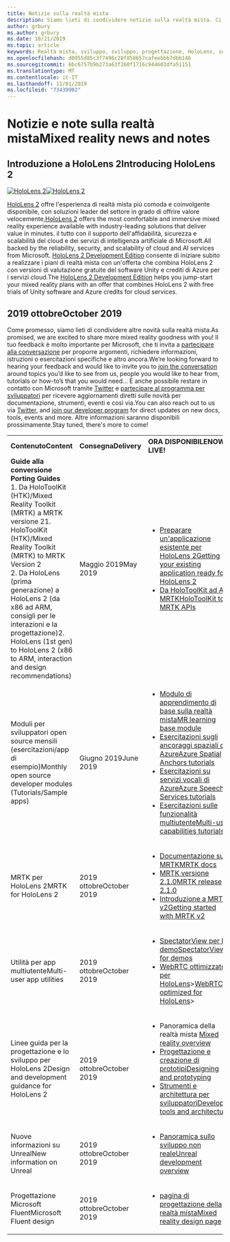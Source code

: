 ```yaml
---
title: Notizie sulla realtà mista
description: Siamo lieti di condividere notizie sulla realtà mista. Ci auguriamo di ricevere commenti e suggerimenti e invitare gli utenti a partecipare alla conversazione.
author: grbury
ms.author: grbury
ms.date: 10/21/2019
ms.topic: article
keywords: Realtà mista, sviluppo, sviluppo, progettazione, HoloLens, servizi di Azure, notizie, HoloLens 2
ms.openlocfilehash: d0955d85c3f7496c28f858657cafeebbb7dbb146
ms.sourcegitcommit: 6bc6757b9b273a63f260f1716c944603dfa51151
ms.translationtype: MT
ms.contentlocale: it-IT
ms.lasthandoff: 11/01/2019
ms.locfileid: "73439902"
---
```

# <a name="mixed-reality-news-and-notes"></a><span data-ttu-id="05539-105">Notizie e note sulla realtà mista</span><span class="sxs-lookup"><span data-stu-id="05539-105">Mixed reality news and notes</span></span>

## <a name="introducing-hololens-2"></a><span data-ttu-id="05539-106">Introduzione a HoloLens 2</span><span class="sxs-lookup"><span data-stu-id="05539-106">Introducing HoloLens 2</span></span>

<span data-ttu-id="05539-107">[![HoloLens 2](images/hololens2.jpg)](https://www.microsoft.com/hololens/hardware)</span><span class="sxs-lookup"><span data-stu-id="05539-107">[![HoloLens 2](images/hololens2.jpg)](https://www.microsoft.com/hololens/hardware)</span></span>

<span data-ttu-id="05539-108">[HoloLens 2](https://www.microsoft.com/hololens/hardware) offre l'esperienza di realtà mista più comoda e coinvolgente disponibile, con soluzioni leader del settore in grado di offrire valore velocemente,</span><span class="sxs-lookup"><span data-stu-id="05539-108">[HoloLens 2](https://www.microsoft.com/hololens/hardware) offers the most comfortable and immersive mixed reality experience available with industry-leading solutions that deliver value in minutes.</span></span> <span data-ttu-id="05539-109">il tutto con il supporto dell'affidabilità, sicurezza e scalabilità del cloud e dei servizi di intelligenza artificiale di Microsoft.</span><span class="sxs-lookup"><span data-stu-id="05539-109">All backed by the reliability, security, and scalability of cloud and AI services from Microsoft.</span></span> <span data-ttu-id="05539-110">[HoloLens 2 Development Edition](https://www.microsoft.com//hololens/developers) consente di iniziare subito a realizzare i piani di realtà mista con un'offerta che combina HoloLens 2 con versioni di valutazione gratuite del software Unity e crediti di Azure per i servizi cloud.</span><span class="sxs-lookup"><span data-stu-id="05539-110">The [HoloLens 2 Development Edition](https://www.microsoft.com//hololens/developers) helps you jump-start your mixed reality plans with an offer that combines HoloLens 2 with free trials of Unity software and Azure credits for cloud services.</span></span>

## <a name="october-2019"></a><span data-ttu-id="05539-111">2019 ottobre</span><span class="sxs-lookup"><span data-stu-id="05539-111">October 2019</span></span>

<span data-ttu-id="05539-112">Come promesso, siamo lieti di condividere altre novità sulla realtà mista.</span><span class="sxs-lookup"><span data-stu-id="05539-112">As promised, we are excited to share more mixed reality goodness with you!</span></span> <span data-ttu-id="05539-113">Il tuo feedback è molto importante per Microsoft, che ti invita a [partecipare alla conversazione](https://holodevelopersslack.azurewebsites.net/) per proporre argomenti, richiedere informazioni, istruzioni o esercitazioni specifiche e altro ancora.</span><span class="sxs-lookup"><span data-stu-id="05539-113">We’re looking forward to hearing your feedback and would like to invite you to [join the conversation](https://holodevelopersslack.azurewebsites.net/) around topics you’d like to see from us, people you would like to hear from, tutorials or how-to’s that you would need…</span></span> <span data-ttu-id="05539-114">È anche possibile restare in contatto con Microsoft tramite [Twitter](https://twitter.com/MxdRealityDev) e [partecipare al programma per sviluppatori](https://aka.ms/iwantmr) per ricevere aggiornamenti diretti sulle novità per documentazione, strumenti, eventi e così via.</span><span class="sxs-lookup"><span data-stu-id="05539-114">You can also reach out to us via [Twitter](https://twitter.com/MxdRealityDev), and [join our developer program](https://aka.ms/iwantmr) for direct updates on new docs, tools, events and more.</span></span> <span data-ttu-id="05539-115">Altre informazioni saranno disponibili prossimamente.</span><span class="sxs-lookup"><span data-stu-id="05539-115">Stay tuned, there's more to come!</span></span>

<table>
<tr>
<th style="width: 400px; text-align:left;"><span data-ttu-id="05539-116">Contenuto</span><span class="sxs-lookup"><span data-stu-id="05539-116">Content</span></span></th><th style="width: 125px; text-align:left;"><span data-ttu-id="05539-117">Consegna</span><span class="sxs-lookup"><span data-stu-id="05539-117">Delivery</span></span></th><th style="width: 125px; text-align:left;"><span data-ttu-id="05539-118">ORA DISPONIBILE</span><span class="sxs-lookup"><span data-stu-id="05539-118">NOW LIVE!</span></span></th>
</tr> 
<tr>
<td><span data-ttu-id="05539-119"><b>Guide alla conversione</b> </span><span class="sxs-lookup"><span data-stu-id="05539-119"><b>Porting Guides</b> </span></span><br><span data-ttu-id="05539-120">1. Da HoloToolKit (HTK)/Mixed Reality Toolkit (MRTK) a MRTK versione 2</span><span class="sxs-lookup"><span data-stu-id="05539-120">1. HoloToolKit (HTK)/Mixed Reality Toolkit (MRTK) to MRTK Version 2</span></span>
<br><span data-ttu-id="05539-121">2. Da HoloLens (prima generazione) a HoloLens 2 (da x86 ad ARM, consigli per le interazioni e la progettazione)</span><span class="sxs-lookup"><span data-stu-id="05539-121">2. HoloLens (1st gen) to HoloLens 2 (x86 to ARM, interaction and design recommendations)</span></span>
</td></td><td><span data-ttu-id="05539-122">Maggio 2019</span><span class="sxs-lookup"><span data-stu-id="05539-122">May 2019</span></span></td><td> <ul><li><span data-ttu-id="05539-123"><a href=https://docs.microsoft.com/windows/mixed-reality/mrtk-porting-guide>Preparare un'applicazione esistente per HoloLens 2</a></span><span class="sxs-lookup"><span data-stu-id="05539-123"><a href=https://docs.microsoft.com/windows/mixed-reality/mrtk-porting-guide>Getting your existing application ready for HoloLens 2</a></span></span><li><span data-ttu-id="05539-124"><a href=https://microsoft.github.io/MixedRealityToolkit-Unity/Documentation/HTKToMRTKPortingGuide.html>Da HoloToolKit ad API MRTK</a></span><span class="sxs-lookup"><span data-stu-id="05539-124"><a href=https://microsoft.github.io/MixedRealityToolkit-Unity/Documentation/HTKToMRTKPortingGuide.html>HoloToolKit to MRTK APIs</a></span></span></td>
</tr>
<tr>
<td><span data-ttu-id="05539-125">Moduli per sviluppatori open source mensili (esercitazioni/app di esempio)</span><span class="sxs-lookup"><span data-stu-id="05539-125">Monthly open source developer modules (Tutorials/Sample apps)</span></span></td><td><span data-ttu-id="05539-126">Giugno 2019</span><span class="sxs-lookup"><span data-stu-id="05539-126">June 2019</span></span></td><td> <ul><li><span data-ttu-id="05539-127"><a href=https://docs.microsoft.com/windows/mixed-reality/mrlearning-base-ch1>Modulo di apprendimento di base sulla realtà mista</a></span><span class="sxs-lookup"><span data-stu-id="05539-127"><a href=https://docs.microsoft.com/windows/mixed-reality/mrlearning-base-ch1>MR learning base module</a></span></span><li><span data-ttu-id="05539-128"><a href=https://docs.microsoft.com/windows/mixed-reality/mrlearning-asa-ch1>Esercitazioni sugli ancoraggi spaziali di Azure</a></span><span class="sxs-lookup"><span data-stu-id="05539-128"><a href=https://docs.microsoft.com/windows/mixed-reality/mrlearning-asa-ch1>Azure Spatial Anchors tutorials</a></span></span><li><span data-ttu-id="05539-129"><a href=https://docs.microsoft.com/windows/mixed-reality/mrlearning-speechsdk-ch1>Esercitazioni su servizi vocali di Azure</a></span><span class="sxs-lookup"><span data-stu-id="05539-129"><a href=https://docs.microsoft.com/windows/mixed-reality/mrlearning-speechsdk-ch1>Azure Speech Services tutorials</a></span></span><li><span data-ttu-id="05539-130"><a href=https://docs.microsoft.com/windows/mixed-reality/mrlearning-sharing(photon)-ch1>Esercitazioni sulle funzionalità multiutente</a></span><span class="sxs-lookup"><span data-stu-id="05539-130"><a href=https://docs.microsoft.com/windows/mixed-reality/mrlearning-sharing(photon)-ch1>Multi-user capabilities tutorials</a></span></span></td>
</tr>
<tr>
<td><span data-ttu-id="05539-131">MRTK per HoloLens 2</span><span class="sxs-lookup"><span data-stu-id="05539-131">MRTK for HoloLens 2</span></span></td><td><span data-ttu-id="05539-132">2019 ottobre</span><span class="sxs-lookup"><span data-stu-id="05539-132">October 2019</span></span></td><td> <ul><li><span data-ttu-id="05539-133"><a href=https://microsoft.github.io/MixedRealityToolkit-Unity/Documentation/GettingStartedWithTheMRTK.html>Documentazione su MRTK</a></span><span class="sxs-lookup"><span data-stu-id="05539-133"><a href=https://microsoft.github.io/MixedRealityToolkit-Unity/Documentation/GettingStartedWithTheMRTK.html>MRTK docs</a></span></span><li><span data-ttu-id="05539-134"><a href=https://github.com/Microsoft/MixedRealityToolkit-Unity/releases>MRTK versione 2.1.0</a></span><span class="sxs-lookup"><span data-stu-id="05539-134"><a href=https://github.com/Microsoft/MixedRealityToolkit-Unity/releases>MRTK release 2.1.0</a></span></span><li><span data-ttu-id="05539-135"><a href=https://docs.microsoft.com/windows/mixed-reality/mrtk-getting-started>Introduzione a MRTK v2</a></span><span class="sxs-lookup"><span data-stu-id="05539-135"><a href=https://docs.microsoft.com/windows/mixed-reality/mrtk-getting-started>Getting started with MRTK v2</a></span></span></td>
</tr>
<tr>
<td><span data-ttu-id="05539-136">Utilità per app multiutente</span><span class="sxs-lookup"><span data-stu-id="05539-136">Multi-user app utilities</span></span></td><td><span data-ttu-id="05539-137">2019 ottobre</span><span class="sxs-lookup"><span data-stu-id="05539-137">October 2019</span></span></td><td> <ul><li><span data-ttu-id="05539-138"><a href=https://docs.microsoft.com/windows/mixed-reality/spectator-view>SpectatorView per le demo</a></span><span class="sxs-lookup"><span data-stu-id="05539-138"><a href=https://docs.microsoft.com/windows/mixed-reality/spectator-view>SpectatorView for demos</a></span></span><li><span data-ttu-id="05539-139"><a href=https://github.com/microsoft/MixedReality-WebRTC>WebRTC ottimizzato per HoloLens</a>></span><span class="sxs-lookup"><span data-stu-id="05539-139"><a href=https://github.com/microsoft/MixedReality-WebRTC>WebRTC optimized for HoloLens</a>></span></span></td>
</tr>
<tr>
<td><span data-ttu-id="05539-140">Linee guida per la progettazione e lo sviluppo per HoloLens 2</span><span class="sxs-lookup"><span data-stu-id="05539-140">Design and development guidance for HoloLens 2</span></span></td><td><span data-ttu-id="05539-141">2019 ottobre</span><span class="sxs-lookup"><span data-stu-id="05539-141">October 2019</span></span></td><td> <ul><li><span data-ttu-id="05539-142">Panoramica della realtà mista <a href=https://docs.microsoft.com/windows/mixed-reality/></a></span><span class="sxs-lookup"><span data-stu-id="05539-142"><a href=https://docs.microsoft.com/windows/mixed-reality/>Mixed reality overview</a></span></span><li><span data-ttu-id="05539-143"><a href=https://docs.microsoft.com/windows/mixed-reality/design>Progettazione e creazione di prototipi</a></span><span class="sxs-lookup"><span data-stu-id="05539-143"><a href=https://docs.microsoft.com/windows/mixed-reality/design>Designing and prototyping</a></span></span><li><span data-ttu-id="05539-144"><a href=https://docs.microsoft.com/windows/mixed-reality/development>Strumenti e architettura per sviluppatori</a></span><span class="sxs-lookup"><span data-stu-id="05539-144"><a href=https://docs.microsoft.com/windows/mixed-reality/development>Developer tools and architecture</a></span></span></td>
</tr>
<tr>
  <td><span data-ttu-id="05539-145">Nuove informazioni su Unreal</span><span class="sxs-lookup"><span data-stu-id="05539-145">New information on Unreal</span></span></td><td><span data-ttu-id="05539-146">2019 ottobre</span><span class="sxs-lookup"><span data-stu-id="05539-146">October 2019</span></span></td><td> <ul><li><span data-ttu-id="05539-147"><a href=https://docs.microsoft.com/windows/mixed-reality/unreal-development-overview>Panoramica sullo sviluppo non reale</a></span><span class="sxs-lookup"><span data-stu-id="05539-147"><a href=https://docs.microsoft.com/windows/mixed-reality/unreal-development-overview>Unreal development overview</a></span></span></td>
</tr>
<tr>
  <td><span data-ttu-id="05539-148">Progettazione Microsoft Fluent</span><span class="sxs-lookup"><span data-stu-id="05539-148">Microsoft Fluent design</span></span></td><td><span data-ttu-id="05539-149">2019 ottobre</span><span class="sxs-lookup"><span data-stu-id="05539-149">October 2019</span></span></td><td> <ul><li><span data-ttu-id="05539-150"><a href=https://www.microsoft.com/design/fluent/>pagina di progettazione della realtà mista</a></span><span class="sxs-lookup"><span data-stu-id="05539-150"><a href=https://www.microsoft.com/design/fluent/>Mixed reality design page</a></span></span></td>
</tr>
</table>
